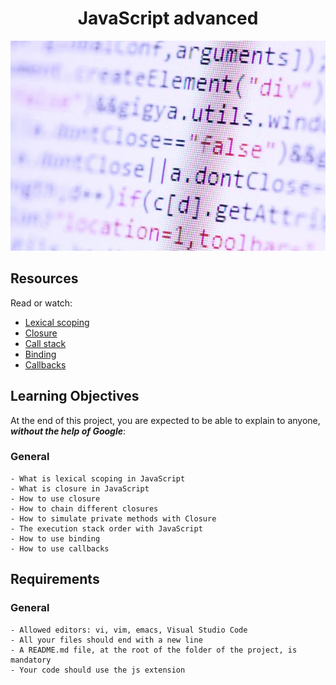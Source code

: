 <div align="center">

# JavaScript advanced

![image](../asset/img/javascript.jpeg)

</div>

## Resources

Read or watch:

- [Lexical scoping](https://javascript.info/closure)
- [Closure](https://www.w3schools.com/js/js_function_closures.asp)
- [Call stack](https://developer.mozilla.org/en-US/docs/Glossary/Call_stack)
- [Binding](https://javascript.info/bind)
- [Callbacks](https://javascript.info/callbacks)

## Learning Objectives

At the end of this project, you are expected to be able to explain to anyone, ***without the help of Google***:

### General

    - What is lexical scoping in JavaScript
    - What is closure in JavaScript
    - How to use closure
    - How to chain different closures
    - How to simulate private methods with Closure
    - The execution stack order with JavaScript
    - How to use binding
    - How to use callbacks

## Requirements

### General

    - Allowed editors: vi, vim, emacs, Visual Studio Code
    - All your files should end with a new line
    - A README.md file, at the root of the folder of the project, is mandatory
    - Your code should use the js extension

